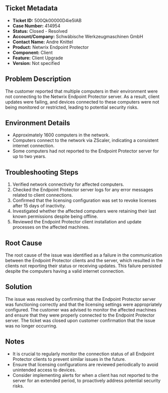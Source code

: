 ## Ticket Metadata
- **Ticket ID:** 500Qk00000D4ie5IAB
- **Case Number:** 414954
- **Status:** Closed - Resolved
- **Account/Company:** Schwäbische Werkzeugmaschinen GmbH
- **Contact Name:** Andre Knittel
- **Product:** Netwrix Endpoint Protector
- **Component:** Client
- **Feature:** Client Upgrade
- **Version:** Not specified

## Problem Description
The customer reported that multiple computers in their environment were not connecting to the Netwrix Endpoint Protector server. As a result, client updates were failing, and devices connected to these computers were not being monitored or restricted, leading to potential security risks.

## Environment Details
- Approximately 1600 computers in the network.
- Computers connect to the network via ZScaler, indicating a consistent internet connection.
- Some computers had not reported to the Endpoint Protector server for up to two years.

## Troubleshooting Steps
1. Verified network connectivity for affected computers.
2. Checked the Endpoint Protector server logs for any error messages related to client connections.
3. Confirmed that the licensing configuration was set to revoke licenses after 15 days of inactivity.
4. Investigated whether the affected computers were retaining their last known permissions despite being offline.
5. Reviewed the Endpoint Protector client installation and update processes on the affected machines.

## Root Cause
The root cause of the issue was identified as a failure in the communication between the Endpoint Protector clients and the server, which resulted in the clients not reporting their status or receiving updates. This failure persisted despite the computers having a valid internet connection.

## Solution
The issue was resolved by confirming that the Endpoint Protector server was functioning correctly and that the licensing settings were appropriately configured. The customer was advised to monitor the affected machines and ensure that they were properly connected to the Endpoint Protector server. The ticket was closed upon customer confirmation that the issue was no longer occurring.

## Notes
- It is crucial to regularly monitor the connection status of all Endpoint Protector clients to prevent similar issues in the future.
- Ensure that licensing configurations are reviewed periodically to avoid unintended access to devices.
- Consider implementing alerts for when a client has not reported to the server for an extended period, to proactively address potential security risks.